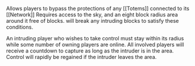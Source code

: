 Allows players to bypass the protections of any [[Totems]] connected to its [[Network]]
Requires access to the sky, and an eight block radius area around it free of blocks. will break any intruding blocks to satisfy these conditions.

An intruding player who wishes to take control must stay within its radius while some number of owning players are online. All involved players will receive a countdown to capture as long as the intruder is in the area. Control will rapidly be regained if the intruder leaves the area.